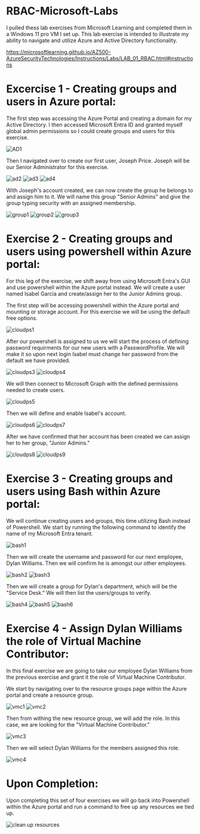 # RBAC-Microsoft-Labs

I pulled thess lab exercises from Microsoft Learning and completed them in a Windows 11 pro VM I set up. This lab exercise is intended to illustrate my ability to navigate and utilize Azure and Active Directory functionality.

https://microsoftlearning.github.io/AZ500-AzureSecurityTechnologies/Instructions/Labs/LAB_01_RBAC.html#instructions


# Excercise 1 - Creating groups and users in Azure portal:

The first step was accessing the Azure Portal and creating a domain for my Active Directory. I then accessed Microsoft Entra ID and granted myself global admin permissions so I could create groups and users for this exercise.

![AD1](https://github.com/BaylieSmith/RBAC-Microsoft-Labs/assets/174283518/60835410-6219-45ae-986d-eba44ff6ff4d)


Then I navigated over to create our first user, Joseph Price. Joseph will be our Senior Administrator for this exercise.

![ad2](https://github.com/BaylieSmith/RBAC-Microsoft-Labs/assets/174283518/bb0bac21-d22a-448b-938f-2e7c9f1da496)
![ad3](https://github.com/BaylieSmith/RBAC-Microsoft-Labs/assets/174283518/bae0e498-7119-4035-8f7e-77a320a6c9f4)
![ad4](https://github.com/BaylieSmith/RBAC-Microsoft-Labs/assets/174283518/f24a4709-990e-4711-8de8-6a3a4bb9db7d)


With Joseph's account created, we can now create the group he belongs to and assign him to it. We will name this group "Senior Admins" and give the group typing security with an assigned membership.

![group1](https://github.com/BaylieSmith/RBAC-Microsoft-Labs/assets/174283518/07ef18c7-aa7e-472b-8e48-c0318d665fa7)
![group2](https://github.com/BaylieSmith/RBAC-Microsoft-Labs/assets/174283518/b030529f-371c-4ca4-bc03-abb0c7caaf64)
![group3](https://github.com/BaylieSmith/RBAC-Microsoft-Labs/assets/174283518/d979ac22-c68a-4897-980e-f37d4ab9b79b)


# Exercise 2 - Creating groups and users using powershell within Azure portal:

For this leg of the exercise, we shift away from using Microsoft Entra's GUI and use powershell within the Azure portal instead. We will create a user named Isabel Garcia and create/assign her to the Junior Admins group.

The first step will be accessing powershell within the Azure portal and mounting or storage account. For this exercise we will be using the default free options.

![cloudps1](https://github.com/BaylieSmith/RBAC-Microsoft-Labs/assets/174283518/34719f32-c3b1-45d2-bc23-165ee668c8dc)

After our powershell is assigned to us we will start the process of defining password requirments for our new users with a PasswordProfile. We will make it so upon next login Isabel must change her password from the default we have provided.

![cloudps3](https://github.com/BaylieSmith/RBAC-Microsoft-Labs/assets/174283518/1299de23-284f-44d7-b3e5-3d62a437d1f5)
![cloudps4](https://github.com/BaylieSmith/RBAC-Microsoft-Labs/assets/174283518/3f8d1a45-1048-4bc9-8fb6-77238a0c43eb)

We will then connect to Microsoft Graph with the defined permissions needed to create users.

![cloudps5](https://github.com/BaylieSmith/RBAC-Microsoft-Labs/assets/174283518/c5c661a6-969a-4c23-a9b9-a043e42b6fda)

Then we will define and enable Isabel's account.

![cloudps6](https://github.com/BaylieSmith/RBAC-Microsoft-Labs/assets/174283518/1ae335fc-3a3f-4136-957b-f9b5eb9f5432)
![cloudps7](https://github.com/BaylieSmith/RBAC-Microsoft-Labs/assets/174283518/78e10643-30a5-44d2-b141-a87729a49a3b)

After we have confirmed that her account has been created we can assign her to her group, "Junior Admins."

![cloudps8](https://github.com/BaylieSmith/RBAC-Microsoft-Labs/assets/174283518/d86bc3e2-015e-487f-924a-1d4496a87533)
![cloudps9](https://github.com/BaylieSmith/RBAC-Microsoft-Labs/assets/174283518/808a21f9-96cb-4bd4-b15c-dfe8d7346c12)


# Exercise 3 - Creating groups and users using Bash within Azure portal:

We will continue creating users and groups, this time utilizing Bash instead of Powershell. We start by running the following command to identify the name of my Microsoft Entra tenant.

![bash1](https://github.com/BaylieSmith/RBAC-Microsoft-Labs/assets/174283518/d9b0a719-b9ad-4a4c-9ffc-4bcf2446c7e6)

Then we will create the username and password for our next employee, Dylan Williams. Then we will confirm he is amongst our other employees.

![bash2](https://github.com/BaylieSmith/RBAC-Microsoft-Labs/assets/174283518/75ddaa41-25d3-42b9-9084-1d81cc6e25a9)
![bash3](https://github.com/BaylieSmith/RBAC-Microsoft-Labs/assets/174283518/90192c3f-fc1f-488a-a351-d000bb7ebc05)

Then we will create a group for Dylan's department, which will be the "Service Desk." We will then list the users/groups to verify.

![bash4](https://github.com/BaylieSmith/RBAC-Microsoft-Labs/assets/174283518/9724f943-051a-4797-8cd0-0636e44dbd5b)
![bash5](https://github.com/BaylieSmith/RBAC-Microsoft-Labs/assets/174283518/766f34af-1597-48a1-8ff8-8e7287f524e5)
![bash6](https://github.com/BaylieSmith/RBAC-Microsoft-Labs/assets/174283518/231b90ce-326c-4702-acc5-bbab215b1df8)


# Exercise 4 - Assign Dylan Williams the role of Virtual Machine Contributor:

In this final exercise we are going to take our employee Dylan Williams from the previous exercise and grant it the role of Virtual Machine Contributor.

We start by navigating over to the resource groups page within the Azure portal and create a resource group.

![vmc1](https://github.com/BaylieSmith/RBAC-Microsoft-Labs/assets/174283518/448efb78-6877-4b2c-bfe0-ea9ae738a978)
![vmc2](https://github.com/BaylieSmith/RBAC-Microsoft-Labs/assets/174283518/cdd1068e-3087-47c3-bb39-8eaab13b6b2c)

Then from withing the new resource group, we will add the role. In this case, we are looking for the "Virtual Machine Contributor."

![vmc3](https://github.com/BaylieSmith/RBAC-Microsoft-Labs/assets/174283518/d795eaf1-9478-44d1-b079-6d914bc51d2a)

Then we will select Dylan Williams for the members assigned this role.

![vmc4](https://github.com/BaylieSmith/RBAC-Microsoft-Labs/assets/174283518/30ca1b64-fc62-4c86-b827-e406dc201e6b)

# Upon Completion:

Upon completing this set of four exercises we will go back into Powershell within the Azure portal and run a command to free up any resources we tied up.

![clean up resources](https://github.com/BaylieSmith/RBAC-Microsoft-Labs/assets/174283518/f0670c25-e560-4a14-b61c-83a1d8bbfe08)
